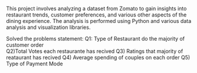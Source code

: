 This project involves analyzing a dataset from Zomato to gain insights into restaurant trends, customer preferences, and various other aspects of the dining experience. The analysis is performed using Python and various data analysis and visualization libraries.

Solved the problems statement:
Q1: Type of Restaurant do the  majority of customer order  
Q2)Total Votes each restaurante has recived
Q3) Ratings that majority of reataurant has recived 
Q4) Average spending of couples on each order
Q5) Type of Payment Mode


